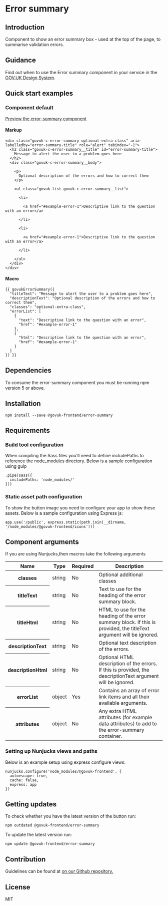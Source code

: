 # Error summary

## Introduction

Component to show an error summary box - used at the top of the page, to summarise validation errors.

## Guidance

Find out when to use the Error summary component in your service in the [GOV.UK Design System](https://govuk-design-system-production.cloudapps.digital/components/error-summary).

## Quick start examples

### Component default

[Preview the error-summary component](http://govuk-frontend-review.herokuapp.com/components/error-summary/preview)

#### Markup

    <div class="govuk-c-error-summary optional-extra-class" aria-labelledby="error-summary-title" role="alert" tabindex="-1">
      <h2 class="govuk-c-error-summary__title" id="error-summary-title">
        Message to alert the user to a problem goes here
      </h2>
      <div class="govuk-c-error-summary__body">

        <p>
          Optional description of the errors and how to correct them
        </p>

        <ul class="govuk-list govuk-c-error-summary__list">

          <li>

            <a href="#example-error-1">Descriptive link to the question with an error</a>

          </li>

          <li>

            <a href="#example-error-1">Descriptive link to the question with an error</a>

          </li>

        </ul>
      </div>
    </div>

#### Macro

    {{ govukErrorSummary({
      "titleText": "Message to alert the user to a problem goes here",
      "descriptionText": "Optional description of the errors and how to correct them",
      "classes": "optional-extra-class",
      "errorList": [
        {
          "text": "Descriptive link to the question with an error",
          "href": "#example-error-1"
        },
        {
          "html": "Descriptive link to the question with an error",
          "href": "#example-error-1"
        }
      ]
    }) }}

## Dependencies

To consume the error-summary component you must be running npm version 5 or above.

## Installation

    npm install --save @govuk-frontend/error-summary

## Requirements

### Build tool configuration

When compiling the Sass files you'll need to define includePaths to reference the node_modules directory. Below is a sample configuration using gulp

    .pipe(sass({
      includePaths: 'node_modules/'
    }))

### Static asset path configuration

To show the button image you need to configure your app to show these assets. Below is a sample configuration using Express js:

    app.use('/public', express.static(path.join(__dirname, '/node_modules/@govuk-frontend/icons')))

## Component arguments

If you are using Nunjucks,then macros take the following arguments

<table class="govuk-c-table">

<thead class="govuk-c-table__head">

<tr class="govuk-c-table__row">

<th class="govuk-c-table__header" scope="col">Name</th>

<th class="govuk-c-table__header" scope="col">Type</th>

<th class="govuk-c-table__header" scope="col">Required</th>

<th class="govuk-c-table__header" scope="col">Description</th>

</tr>

</thead>

<tbody class="govuk-c-table__body">

<tr class="govuk-c-table__row">

<th class="govuk-c-table__header" scope="row">classes</th>

<td class="govuk-c-table__cell ">string</td>

<td class="govuk-c-table__cell ">No</td>

<td class="govuk-c-table__cell ">Optional additional classes</td>

</tr>

<tr class="govuk-c-table__row">

<th class="govuk-c-table__header" scope="row">titleText</th>

<td class="govuk-c-table__cell ">string</td>

<td class="govuk-c-table__cell ">No</td>

<td class="govuk-c-table__cell ">Text to use for the heading of the error summary block.</td>

</tr>

<tr class="govuk-c-table__row">

<th class="govuk-c-table__header" scope="row">titleHtml</th>

<td class="govuk-c-table__cell ">string</td>

<td class="govuk-c-table__cell ">No</td>

<td class="govuk-c-table__cell ">HTML to use for the heading of the error summary block. If this is provided, the titleText argument will be ignored.</td>

</tr>

<tr class="govuk-c-table__row">

<th class="govuk-c-table__header" scope="row">descriptionText</th>

<td class="govuk-c-table__cell ">string</td>

<td class="govuk-c-table__cell ">No</td>

<td class="govuk-c-table__cell ">Optional text description of the errors.</td>

</tr>

<tr class="govuk-c-table__row">

<th class="govuk-c-table__header" scope="row">descriptionHtml</th>

<td class="govuk-c-table__cell ">string</td>

<td class="govuk-c-table__cell ">No</td>

<td class="govuk-c-table__cell ">Optional HTML description of the errors. If this is provided, the descriptionText argument will be ignored.</td>

</tr>

<tr class="govuk-c-table__row">

<th class="govuk-c-table__header" scope="row">errorList</th>

<td class="govuk-c-table__cell ">object</td>

<td class="govuk-c-table__cell ">Yes</td>

<td class="govuk-c-table__cell ">Contains an array of error link items and all their available arguments.</td>

</tr>

<tr class="govuk-c-table__row">

<th class="govuk-c-table__header" scope="row">attributes</th>

<td class="govuk-c-table__cell ">object</td>

<td class="govuk-c-table__cell ">No</td>

<td class="govuk-c-table__cell ">Any extra HTML attributes (for example data attributes) to add to the error-summary container.</td>

</tr>

</tbody>

</table>

### Setting up Nunjucks views and paths

Below is an example setup using express configure views:

    nunjucks.configure('node_modules/@govuk-frontend', {
      autoescape: true,
      cache: false,
      express: app
    })

## Getting updates

To check whether you have the latest version of the button run:

    npm outdated @govuk-frontend/error-summary

To update the latest version run:

    npm update @govuk-frontend/error-summary

## Contribution

Guidelines can be found at [on our Github repository.](https://github.com/alphagov/govuk-frontend/blob/master/CONTRIBUTING.md "link to contributing guidelines on our github repository")

## License

MIT